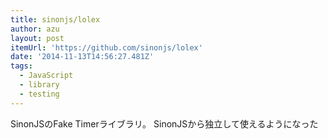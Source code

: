 ```yaml
---
title: sinonjs/lolex
author: azu
layout: post
itemUrl: 'https://github.com/sinonjs/lolex'
date: '2014-11-13T14:56:27.481Z'
tags:
  - JavaScript
  - library
  - testing
---
```

SinonJSのFake Timerライブラリ。
SinonJSから独立して使えるようになった
